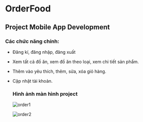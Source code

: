 # OrderFood
## Project Mobile App Development
### Các chức năng chính:
+ Đăng kí, đăng nhập, đăng xuất
+ Xem tất cả đồ ăn, xem đồ ăn theo loại, xem chi tiết sản phẩm.
+ Thêm vào yêu thích, thêm, sửa, xóa giỏ hàng.
+ Cập nhật tài khoản.

  ### Hình ảnh màn hình project
  
  ![order1](https://github.com/lbui2602/OrderFood/assets/109037290/3c51dccd-0059-454a-ba30-29792f39e80d)

  
  
  ![order2](https://github.com/lbui2602/OrderFood/assets/109037290/da7f7aba-a2d8-4233-8410-a1e7ea01db1d)


  



